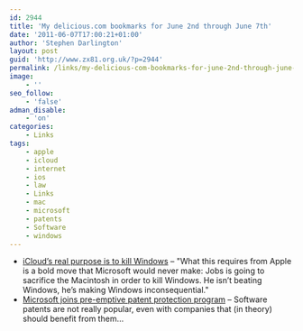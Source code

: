```yaml
---
id: 2944
title: 'My delicious.com bookmarks for June 2nd through June 7th'
date: '2011-06-07T17:00:21+01:00'
author: 'Stephen Darlington'
layout: post
guid: 'http://www.zx81.org.uk/?p=2944'
permalink: /links/my-delicious-com-bookmarks-for-june-2nd-through-june-7th.html
image:
    - ''
seo_follow:
    - 'false'
adman_disable:
    - 'on'
categories:
    - Links
tags:
    - apple
    - icloud
    - internet
    - ios
    - law
    - Links
    - mac
    - microsoft
    - patents
    - Software
    - windows
---
```


- [iCloud’s real purpose is to kill Windows](http://www.cringely.com/2011/06/iclouds-real-purpose-is-to-kill-windows/?utm_source=feedburner&utm_medium=feed&utm_campaign=Feed:+ICringely+(I,+Cringely)) – "What this requires from Apple is a bold move that Microsoft would never make: Jobs is going to sacrifice the Macintosh in order to kill Windows. He isn’t beating Windows, he’s making Windows inconsequential."
- [Microsoft joins pre-emptive patent protection program](http://arstechnica.com/microsoft/news/2011/06/microsoft-joins-pre-emptive-patent-protection-program.ars) – Software patents are not really popular, even with companies that (in theory) should benefit from them…